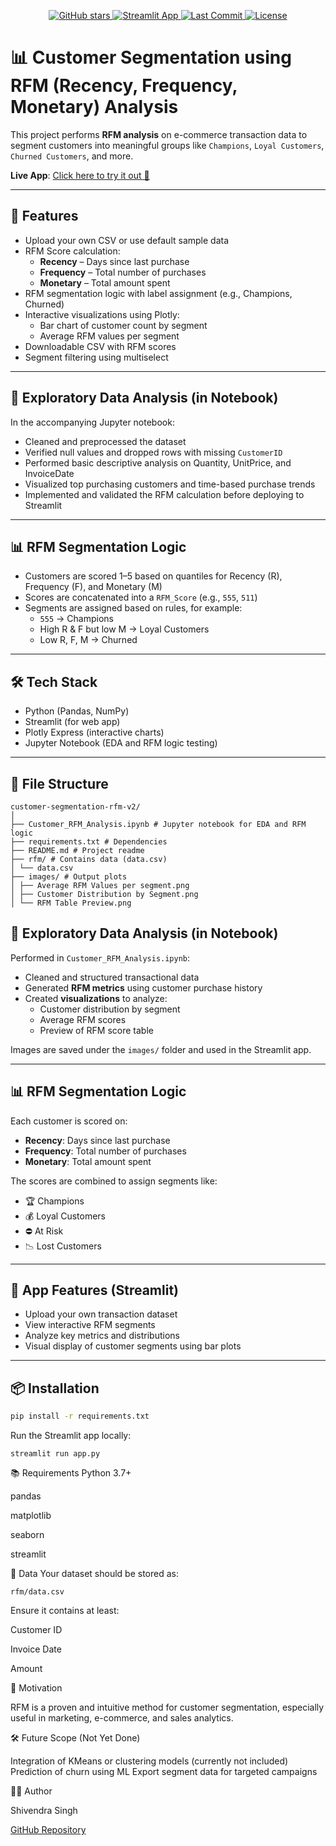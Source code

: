 
<p align="center">
  <a href="https://github.com/singhShiven/customer-segmentation-rfm-v2/stargazers">
    <img src="https://img.shields.io/github/stars/singhShiven/customer-segmentation-rfm-v2?style=social" alt="GitHub stars">
  </a>
  <a href="https://customer-segmentation-rfm-v2-mgvq3ojoeeq3bq7j5iph9c.streamlit.app/" target="_blank">
    <img src="https://img.shields.io/badge/Live%20App-Streamlit-green?logo=streamlit" alt="Streamlit App">
  </a>
  <a href="https://github.com/singhShiven/customer-segmentation-rfm-v2/commits/main">
    <img src="https://img.shields.io/github/last-commit/singhShiven/customer-segmentation-rfm-v2" alt="Last Commit">
  </a>
  <a href="https://github.com/singhShiven/customer-segmentation-rfm-v2/blob/main/LICENSE">
    <img src="https://img.shields.io/github/license/singhShiven/customer-segmentation-rfm-v2" alt="License">
  </a>
</p>

# 📊 Customer Segmentation using RFM (Recency, Frequency, Monetary) Analysis

This project performs **RFM analysis** on e-commerce transaction data to segment customers into meaningful groups like `Champions`, `Loyal Customers`, `Churned Customers`, and more.

**Live App**: [Click here to try it out 🚀](https://customer-segmentation-rfm-v2-hxn5ksd9a3i7wseicj6lfy.streamlit.app/)

---

## 📁 Features

- Upload your own CSV or use default sample data
- RFM Score calculation:
  - **Recency** – Days since last purchase
  - **Frequency** – Total number of purchases
  - **Monetary** – Total amount spent
- RFM segmentation logic with label assignment (e.g., Champions, Churned)
- Interactive visualizations using Plotly:
  - Bar chart of customer count by segment
  - Average RFM values per segment
- Downloadable CSV with RFM scores
- Segment filtering using multiselect

---

## 🧪 Exploratory Data Analysis (in Notebook)

In the accompanying Jupyter notebook:
- Cleaned and preprocessed the dataset
- Verified null values and dropped rows with missing `CustomerID`
- Performed basic descriptive analysis on Quantity, UnitPrice, and InvoiceDate
- Visualized top purchasing customers and time-based purchase trends
- Implemented and validated the RFM calculation before deploying to Streamlit

---

## 📊 RFM Segmentation Logic

- Customers are scored 1–5 based on quantiles for Recency (R), Frequency (F), and Monetary (M)
- Scores are concatenated into a `RFM_Score` (e.g., `555`, `511`)
- Segments are assigned based on rules, for example:
  - `555` → Champions
  - High R & F but low M → Loyal Customers
  - Low R, F, M → Churned

---

## 🛠️ Tech Stack

- Python (Pandas, NumPy)
- Streamlit (for web app)
- Plotly Express (interactive charts)
- Jupyter Notebook (EDA and RFM logic testing)

---

## 📁 File Structure
```
customer-segmentation-rfm-v2/
│
├── Customer_RFM_Analysis.ipynb # Jupyter notebook for EDA and RFM logic
├── requirements.txt # Dependencies
├── README.md # Project readme
├── rfm/ # Contains data (data.csv)
│ └── data.csv
├── images/ # Output plots
│ ├── Average RFM Values per segment.png
│ ├── Customer Distribution by Segment.png
│ └── RFM Table Preview.png
```
## 🧪 Exploratory Data Analysis (in Notebook)

Performed in `Customer_RFM_Analysis.ipynb`:
- Cleaned and structured transactional data
- Generated **RFM metrics** using customer purchase history
- Created **visualizations** to analyze:
  - Customer distribution by segment
  - Average RFM scores
  - Preview of RFM score table

Images are saved under the `images/` folder and used in the Streamlit app.

---

## 📊 RFM Segmentation Logic

Each customer is scored on:
- **Recency**: Days since last purchase
- **Frequency**: Total number of purchases
- **Monetary**: Total amount spent

The scores are combined to assign segments like:
- 🏆 Champions
- 💰 Loyal Customers
- ⛔️ At Risk
- 📉 Lost Customers

---

## 🚀 App Features (Streamlit)

- Upload your own transaction dataset
- View interactive RFM segments
- Analyze key metrics and distributions
- Visual display of customer segments using bar plots

---

## 📦 Installation

```bash
pip install -r requirements.txt
```
Run the Streamlit app locally:
```
streamlit run app.py
```
📚 Requirements
Python 3.7+

pandas

matplotlib

seaborn

streamlit

📂 Data
Your dataset should be stored as:
```
rfm/data.csv
```
Ensure it contains at least:

Customer ID

Invoice Date

Amount


🧠 Motivation

RFM is a proven and intuitive method for customer segmentation, especially useful in marketing, e-commerce, and sales analytics.


🛠 Future Scope (Not Yet Done)

Integration of KMeans or clustering models (currently not included)
Prediction of churn using ML
Export segment data for targeted campaigns

🧑‍💻 Author

Shivendra Singh

[GitHub Repository](https://github.com/singhShiven/customer-segmentation-rfm-v2)




